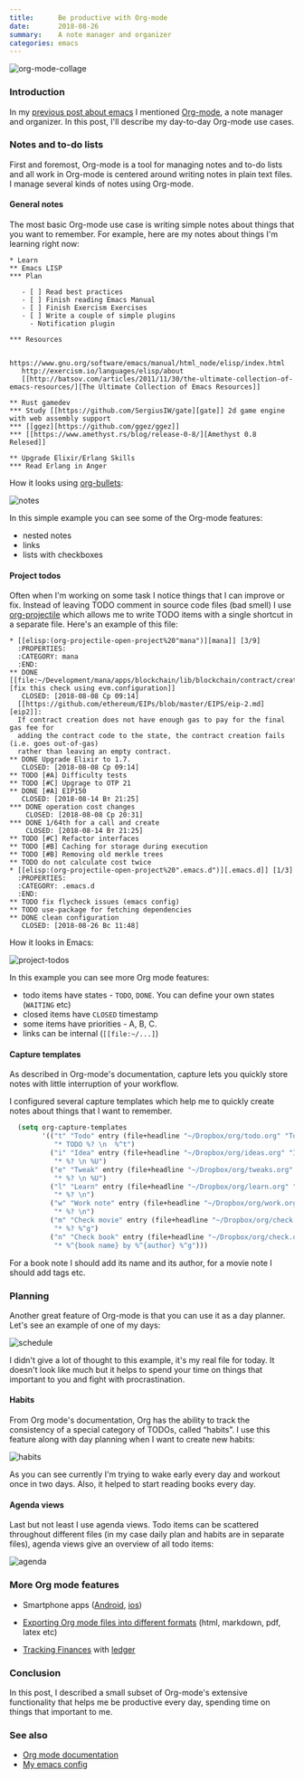 ```yaml
---
title:      Be productive with Org-mode
date:       2018-08-26
summary:    A note manager and organizer
categories: emacs
---
```


![org-mode-collage](/images/2018-08-26-org1.jpg)

### Introduction

In my [previous post about emacs](/emacs/2018/07/31/why-emacs-is-a-great-editor/) I mentioned [Org-mode](https://orgmode.org/), a note manager and organizer. In this post, I'll describe my day-to-day Org-mode use cases.

### Notes and to-do lists

First and foremost, Org-mode is a tool for managing notes and to-do lists and all work in Org-mode is centered around writing notes in plain text files. I manage several kinds of notes using Org-mode.

#### General notes

The most basic Org-mode use case is writing simple notes about things that you want to remember. For example, here are my notes about things I'm learning right now:

```plain
* Learn
** Emacs LISP
*** Plan

   - [ ] Read best practices
   - [ ] Finish reading Emacs Manual
   - [ ] Finish Exercism Exercises
   - [ ] Write a couple of simple plugins
     - Notification plugin

*** Resources

   https://www.gnu.org/software/emacs/manual/html_node/elisp/index.html
   http://exercism.io/languages/elisp/about
   [[http://batsov.com/articles/2011/11/30/the-ultimate-collection-of-emacs-resources/][The Ultimate Collection of Emacs Resources]]

** Rust gamedev
*** Study [[https://github.com/SergiusIW/gate][gate]] 2d game engine with web assembly support
*** [[ggez][https://github.com/ggez/ggez]]
*** [[https://www.amethyst.rs/blog/release-0-8/][Amethyst 0.8 Relesed]]

** Upgrade Elixir/Erlang Skills
*** Read Erlang in Anger

```

How it looks using [org-bullets](https://github.com/sabof/org-bullets):

![notes](/images/2018-08-26-org2.png)

In this simple example you can see some of the Org-mode features:
- nested notes
- links
- lists with checkboxes

#### Project todos

Often when I'm working on some task I notice things that I can improve or fix. Instead of leaving TODO comment in source code files (bad smell) I use [org-projectile](https://github.com/IvanMalison/org-projectile) which allows me to write TODO items with a single shortcut in a separate file. Here's an example of this file:


```plain
* [[elisp:(org-projectile-open-project%20"mana")][mana]] [3/9]
  :PROPERTIES:
  :CATEGORY: mana
  :END:
** DONE [[file:~/Development/mana/apps/blockchain/lib/blockchain/contract/create_contract.ex::insufficient_gas_before_homestead%20=][fix this check using evm.configuration]]
   CLOSED: [2018-08-08 Ср 09:14]
  [[https://github.com/ethereum/EIPs/blob/master/EIPS/eip-2.md][eip2]]:
  If contract creation does not have enough gas to pay for the final gas fee for
  adding the contract code to the state, the contract creation fails (i.e. goes out-of-gas)
  rather than leaving an empty contract.
** DONE Upgrade Elixir to 1.7.
   CLOSED: [2018-08-08 Ср 09:14]
** TODO [#A] Difficulty tests
** TODO [#C] Upgrage to OTP 21
** DONE [#A] EIP150
   CLOSED: [2018-08-14 Вт 21:25]
*** DONE operation cost changes
    CLOSED: [2018-08-08 Ср 20:31]
*** DONE 1/64th for a call and create
    CLOSED: [2018-08-14 Вт 21:25]
** TODO [#C] Refactor interfaces
** TODO [#B] Caching for storage during execution
** TODO [#B] Removing old merkle trees
** TODO do not calculate cost twice
* [[elisp:(org-projectile-open-project%20".emacs.d")][.emacs.d]] [1/3]
  :PROPERTIES:
  :CATEGORY: .emacs.d
  :END:
** TODO fix flycheck issues (emacs config)
** TODO use-package for fetching dependencies
** DONE clean configuration
   CLOSED: [2018-08-26 Вс 11:48]
```

How it looks in Emacs:

![project-todos](/images/2018-08-26-org3.png)

In this example you can see more Org mode features:

- todo items have states - `TODO`, `DONE`. You can define your own states (`WAITING` etc)
- closed items have `CLOSED` timestamp
- some items have priorities - A, B, C.
- links can be internal (`[[file:~/...]`)

#### Capture templates

As described in Org-mode's documentation, capture lets you quickly store notes with little interruption of your
workflow.

I configured several capture templates which help me to quickly create notes about things that I want to remember.

```lisp
  (setq org-capture-templates
        '(("t" "Todo" entry (file+headline "~/Dropbox/org/todo.org" "Todo soon")
           "* TODO %? \n  %^t")
          ("i" "Idea" entry (file+headline "~/Dropbox/org/ideas.org" "Ideas")
           "* %? \n %U")
          ("e" "Tweak" entry (file+headline "~/Dropbox/org/tweaks.org" "Tweaks")
           "* %? \n %U")
          ("l" "Learn" entry (file+headline "~/Dropbox/org/learn.org" "Learn")
           "* %? \n")
          ("w" "Work note" entry (file+headline "~/Dropbox/org/work.org" "Work")
           "* %? \n")
          ("m" "Check movie" entry (file+headline "~/Dropbox/org/check.org" "Movies")
           "* %? %^g")
          ("n" "Check book" entry (file+headline "~/Dropbox/org/check.org" "Books")
           "* %^{book name} by %^{author} %^g")))
```

For a book note I should add its name and its author, for a movie note I should add tags etc.

### Planning

Another great feature of Org-mode is that you can use it as a day planner. Let's see an example of one of my days:

![schedule](/images/2018-08-26-org4.png)

I didn't give a lot of thought to this example, it's my real file for today. It doesn't look like much but it helps to spend your time on things that important to you and fight with procrastination.

#### Habits

From Org mode's documentation, Org has the ability to track the consistency of a special category of
TODOs, called “habits”. I use this feature along with day planning when I want to create new habits:

![habits](/images/2018-08-26-org5.png)

As you can see currently I'm trying to wake early every day and workout once in two days. Also, it helped to start reading books every day.

#### Agenda views

Last but not least I use agenda views. Todo items can be scattered throughout different files (in my case daily plan and habits are in separate files), agenda views give an overview of all todo items:

![agenda](/images/2018-08-26-org6.png)

### More Org mode features

- Smartphone apps ([Android](https://play.google.com/store/apps/details?id=com.orgzly&hl=en), [ios](https://itunes.apple.com/app/id1238649962))

- [Exporting Org mode files into different formats](https://orgmode.org/manual/Exporting.html) (html, markdown, pdf, latex etc)

- [Tracking Finances](https://orgmode.org/worg/org-tutorials/weaving-a-budget.html) with [ledger](https://github.com/ledger/ledger-mode)

### Conclusion

In this post, I described a small subset of Org-mode's extensive functionality that helps me be productive every day, spending time on things that important to me.

### See also

- [Org mode documentation](https://orgmode.org/)
- [My emacs config](https://github.com/ayrat555/dot-emacs)
